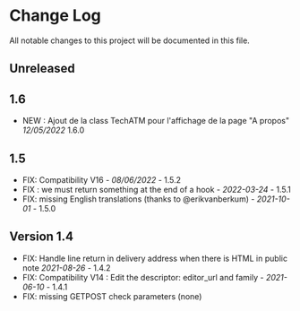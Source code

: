 # Change Log
All notable changes to this project will be documented in this file.

## Unreleased



## 1.6

- NEW : Ajout de la class TechATM pour l'affichage de la page "A propos" *12/05/2022* 1.6.0

## 1.5
- FIX: Compatibility V16 - *08/06/2022* - 1.5.2
- FIX : we must return something at the end of a hook - *2022-03-24* - 1.5.1
- FIX: missing English translations (thanks to @erikvanberkum) - *2021-10-01* - 1.5.0

## Version 1.4

- FIX: Handle line return in delivery address when there is HTML in public note *2021-08-26* - 1.4.2
- FIX: Compatibility V14 : Edit the descriptor: editor_url and family - *2021-06-10* - 1.4.1
- FIX: missing GETPOST check parameters (none)
